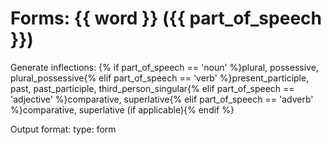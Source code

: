 # Forms: {{ word }} ({{ part_of_speech }})

Generate inflections:
{% if part_of_speech == 'noun' %}plural, possessive, plural_possessive{% elif part_of_speech == 'verb' %}present_participle, past, past_participle, third_person_singular{% elif part_of_speech == 'adjective' %}comparative, superlative{% elif part_of_speech == 'adverb' %}comparative, superlative (if applicable){% endif %}

Output format: type: form